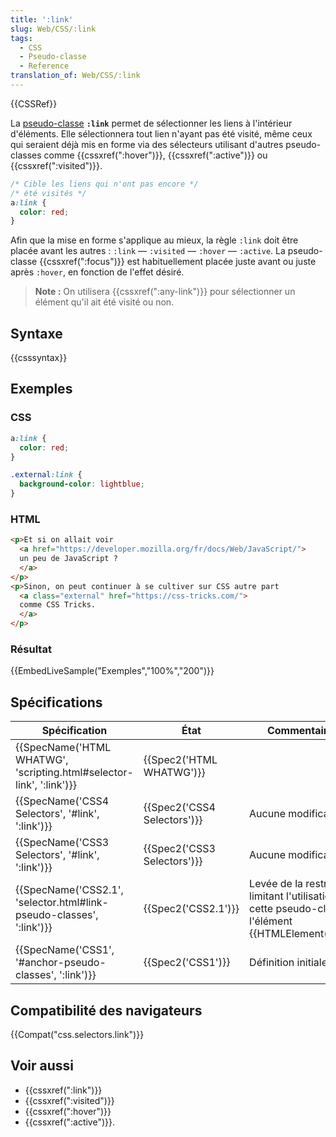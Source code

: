 ```yaml
---
title: ':link'
slug: Web/CSS/:link
tags:
  - CSS
  - Pseudo-classe
  - Reference
translation_of: Web/CSS/:link
---
```

{{CSSRef}}

La [pseudo-classe](/fr/docs/Web/CSS/Pseudo-classes) **`:link`** permet de sélectionner les liens à l'intérieur d'éléments. Elle sélectionnera tout lien n'ayant pas été visité, même ceux qui seraient déjà mis en forme via des sélecteurs utilisant d'autres pseudo-classes comme {{cssxref(":hover")}}, {{cssxref(":active")}} ou {{cssxref(":visited")}}.

```css
/* Cible les liens qui n'ont pas encore */
/* été visités */
a:link {
  color: red;
}
```

Afin que la mise en forme s'applique au mieux, la règle `:link` doit être placée avant les autres : `:link` — `:visited` — `:hover` — `:active`. La pseudo-classe {{cssxref(":focus")}} est habituellement placée juste avant ou juste après `:hover`, en fonction de l'effet désiré.

> **Note :** On utilisera {{cssxref(":any-link")}} pour sélectionner un élément qu'il ait été visité ou non.

## Syntaxe

{{csssyntax}}

## Exemples

### CSS

```css
a:link {
  color: red;
}

.external:link {
  background-color: lightblue;
}
```

### HTML

```html
<p>Et si on allait voir
  <a href="https://developer.mozilla.org/fr/docs/Web/JavaScript/">
  un peu de JavaScript ?
  </a>
</p>
<p>Sinon, on peut continuer à se cultiver sur CSS autre part
  <a class="external" href="https://css-tricks.com/">
  comme CSS Tricks.
  </a>
</p>
```

### Résultat

{{EmbedLiveSample("Exemples","100%","200")}}

## Spécifications

| Spécification                                                                                | État                                 | Commentaires                                                                                                    |
| -------------------------------------------------------------------------------------------- | ------------------------------------ | --------------------------------------------------------------------------------------------------------------- |
| {{SpecName('HTML WHATWG', 'scripting.html#selector-link', ':link')}} | {{Spec2('HTML WHATWG')}}     |                                                                                                                 |
| {{SpecName('CSS4 Selectors', '#link', ':link')}}                             | {{Spec2('CSS4 Selectors')}} | Aucune modification.                                                                                            |
| {{SpecName('CSS3 Selectors', '#link', ':link')}}                             | {{Spec2('CSS3 Selectors')}} | Aucune modification.                                                                                            |
| {{SpecName('CSS2.1', 'selector.html#link-pseudo-classes', ':link')}} | {{Spec2('CSS2.1')}}             | Levée de la restriction limitant l'utilisation de cette pseudo-classe à l'élément {{HTMLElement("a")}}. |
| {{SpecName('CSS1', '#anchor-pseudo-classes', ':link')}}                     | {{Spec2('CSS1')}}             | Définition initiale.                                                                                            |

## Compatibilité des navigateurs

{{Compat("css.selectors.link")}}

## Voir aussi

- {{cssxref(":link")}}
- {{cssxref(":visited")}}
- {{cssxref(":hover")}}
- {{cssxref(":active")}}.
